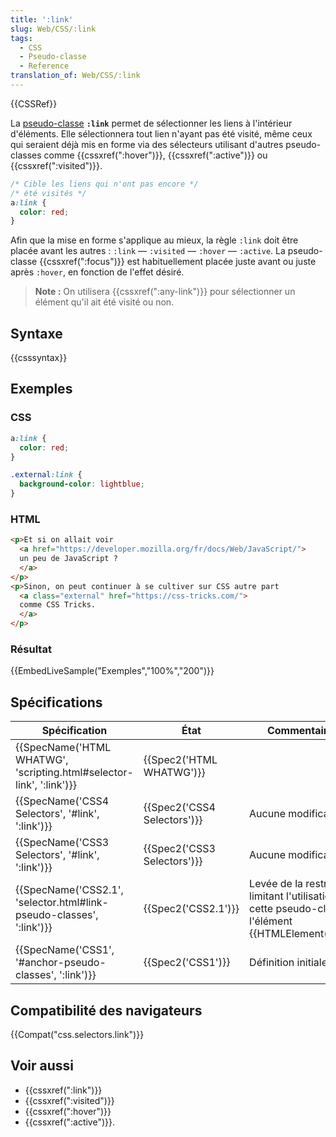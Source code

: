 ```yaml
---
title: ':link'
slug: Web/CSS/:link
tags:
  - CSS
  - Pseudo-classe
  - Reference
translation_of: Web/CSS/:link
---
```

{{CSSRef}}

La [pseudo-classe](/fr/docs/Web/CSS/Pseudo-classes) **`:link`** permet de sélectionner les liens à l'intérieur d'éléments. Elle sélectionnera tout lien n'ayant pas été visité, même ceux qui seraient déjà mis en forme via des sélecteurs utilisant d'autres pseudo-classes comme {{cssxref(":hover")}}, {{cssxref(":active")}} ou {{cssxref(":visited")}}.

```css
/* Cible les liens qui n'ont pas encore */
/* été visités */
a:link {
  color: red;
}
```

Afin que la mise en forme s'applique au mieux, la règle `:link` doit être placée avant les autres : `:link` — `:visited` — `:hover` — `:active`. La pseudo-classe {{cssxref(":focus")}} est habituellement placée juste avant ou juste après `:hover`, en fonction de l'effet désiré.

> **Note :** On utilisera {{cssxref(":any-link")}} pour sélectionner un élément qu'il ait été visité ou non.

## Syntaxe

{{csssyntax}}

## Exemples

### CSS

```css
a:link {
  color: red;
}

.external:link {
  background-color: lightblue;
}
```

### HTML

```html
<p>Et si on allait voir
  <a href="https://developer.mozilla.org/fr/docs/Web/JavaScript/">
  un peu de JavaScript ?
  </a>
</p>
<p>Sinon, on peut continuer à se cultiver sur CSS autre part
  <a class="external" href="https://css-tricks.com/">
  comme CSS Tricks.
  </a>
</p>
```

### Résultat

{{EmbedLiveSample("Exemples","100%","200")}}

## Spécifications

| Spécification                                                                                | État                                 | Commentaires                                                                                                    |
| -------------------------------------------------------------------------------------------- | ------------------------------------ | --------------------------------------------------------------------------------------------------------------- |
| {{SpecName('HTML WHATWG', 'scripting.html#selector-link', ':link')}} | {{Spec2('HTML WHATWG')}}     |                                                                                                                 |
| {{SpecName('CSS4 Selectors', '#link', ':link')}}                             | {{Spec2('CSS4 Selectors')}} | Aucune modification.                                                                                            |
| {{SpecName('CSS3 Selectors', '#link', ':link')}}                             | {{Spec2('CSS3 Selectors')}} | Aucune modification.                                                                                            |
| {{SpecName('CSS2.1', 'selector.html#link-pseudo-classes', ':link')}} | {{Spec2('CSS2.1')}}             | Levée de la restriction limitant l'utilisation de cette pseudo-classe à l'élément {{HTMLElement("a")}}. |
| {{SpecName('CSS1', '#anchor-pseudo-classes', ':link')}}                     | {{Spec2('CSS1')}}             | Définition initiale.                                                                                            |

## Compatibilité des navigateurs

{{Compat("css.selectors.link")}}

## Voir aussi

- {{cssxref(":link")}}
- {{cssxref(":visited")}}
- {{cssxref(":hover")}}
- {{cssxref(":active")}}.
